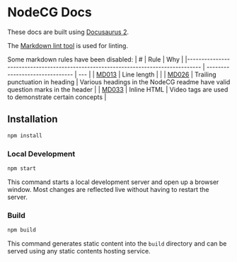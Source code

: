 # NodeCG Docs

These docs are built using [Docusaurus 2](https://v2.docusaurus.io/).

The [Markdown lint tool](https://github.com/markdownlint/markdownlint) is used for linting.

Some markdown rules have been disabled:
| #                                                                                  | Rule                            | Why |
|----------------------------------------------------------------------------------- | ------------------------------- | --- |
| [MD013](https://github.com/DavidAnson/markdownlint/blob/master/doc/Rules.md#md013) | Line length                     |     |
| [MD026](https://github.com/DavidAnson/markdownlint/blob/master/doc/Rules.md#md026) | Trailing punctuation in heading | Various headings in the NodeCG readme have valid question marks in the header |
| [MD033](https://github.com/DavidAnson/markdownlint/blob/master/doc/Rules.md#md033) | Inline HTML                     | Video tags are used to demonstrate certain concepts |

## Installation

```bash
npm install
```

### Local Development

```bash
npm start
```

This command starts a local development server and open up a browser window. Most changes are reflected live without having to restart the server.

### Build

```bash
npm build
```

This command generates static content into the `build` directory and can be served using any static contents hosting service.
